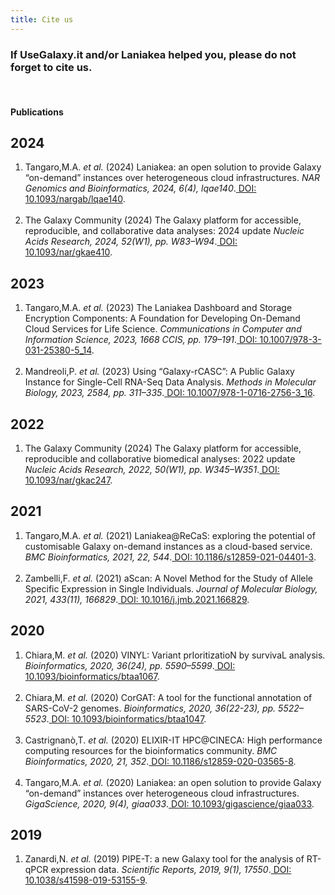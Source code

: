 ```yaml
---
title: Cite us
---
```


<h3><strong>If UseGalaxy.it and/or Laniakea helped you, please do not forget to cite us.</strong></h3>
<br>

<h4>Publications</h4>

<div>

<h2 class="bibliography">2024</h2>
<ol class="bibliography">

<li><span id="laniakea_dashboard_2024">Tangaro,M.A. <i>et al.</i> (2024) Laniakea: an open solution to provide Galaxy “on-demand” instances over heterogeneous cloud infrastructures. <i>NAR Genomics and Bioinformatics, 2024, 6(4), lqae140</i>.</span><a href="https://doi.org/10.1093/nargab/lqae140"> DOI: 10.1093/nargab/lqae140</a>.</li>
<br>
<li><span id="galaxy_2024">The Galaxy Community (2024) The Galaxy platform for accessible, reproducible, and collaborative data analyses: 2024 update <i>Nucleic Acids Research, 2024, 52(W1), pp. W83–W94</i>.</span><a href="https://doi.org/10.1093/nar/gkae410"> DOI: 10.1093/nar/gkae410</a>.</li>
</ol>


<h2 class="bibliography">2023</h2>
<ol class="bibliography">
<li><span id="laniakea_dashboard_2023">Tangaro,M.A. <i>et al.</i> (2023) The Laniakea Dashboard and Storage Encryption Components: A Foundation for Developing On-Demand Cloud Services for Life Science. <i>Communications in Computer and Information Science, 2023, 1668 CCIS, pp. 179–191</i>.</span><a href="https://doi.org/10.1007/978-3-031-25380-5_14"> DOI: 10.1007/978-3-031-25380-5_14</a>.</li>
<br>
<li><span id="mandreoli_rcasc_2023">Mandreoli,P. <i>et al.</i> (2023) Using “Galaxy-rCASC”: A Public Galaxy Instance for Single-Cell RNA-Seq Data Analysis. <i>Methods in Molecular Biology, 2023, 2584, pp. 311–335</i>.</span><a href="https://doi.org/10.1007/978-1-0716-2756-3_16"> DOI: 10.1007/978-1-0716-2756-3_16</a>.</li>
</ol>


<h2 class="bibliography">2022</h2>
<ol class="bibliography">
<li><span id="galaxy_2022">The Galaxy Community (2024) The Galaxy platform for accessible, reproducible and collaborative biomedical analyses: 2022 update <i>Nucleic Acids Research, 2022, 50(W1), pp. W345–W351</i>.</span><a href="https://doi.org/10.1093/nar/gkac247"> DOI: 10.1093/nar/gkac247</a>.</li>
</ol>


<h2 class="bibliography">2021</h2>
<ol class="bibliography">
<li><span id="laniakea_recas">Tangaro,M.A. <i>et al.</i> (2021) Laniakea@ReCaS: exploring the potential of customisable Galaxy on-demand instances as a cloud-based service. <i>BMC Bioinformatics, 2021, 22, 544</i>.</span><a href="https://doi.org/10.1186/s12859-021-04401-3"> DOI: 10.1186/s12859-021-04401-3</a>.</li>
<br>
<li><span id="ascan">Zambelli,F. <i>et al.</i> (2021) aScan: A Novel Method for the Study of Allele Specific Expression in Single Individuals. <i>Journal of Molecular Biology, 2021, 433(11), 166829</i>.</span><a href="https://doi.org/10.1016/j.jmb.2021.166829"> DOI: 10.1016/j.jmb.2021.166829</a>.</li>

</ol>


<h2 class="bibliography">2020</h2>
<ol class="bibliography">
<li><span id="vinyl">Chiara,M. <i>et al.</i> (2020) VINYL: Variant prIoritizatioN by survivaL analysis. <i>Bioinformatics, 2020, 36(24), pp. 5590–5599</i>.</span><a href="https://doi.org/10.1093/bioinformatics/btaa1067"> DOI: 10.1093/bioinformatics/btaa1067</a>.</li>
<br>
<li><span id="corgat">Chiara,M. <i>et al.</i> (2020) CorGAT: A tool for the functional annotation of SARS-CoV-2 genomes. <i>Bioinformatics, 2020, 36(22-23), pp. 5522–5523</i>.</span><a href="https://doi.org/10.1093/bioinformatics/btaa1047"> DOI: 10.1093/bioinformatics/btaa1047</a>.</li>
<br>
<li><span id="hpc_at_cineca">Castrignanò,T. <i>et al.</i> (2020) ELIXIR-IT HPC@CINECA: High performance computing resources for the bioinformatics community. <i>BMC Bioinformatics, 2020, 21, 352</i>.</span><a href="https://doi.org/10.1186/s12859-020-03565-8"> DOI: 10.1186/s12859-020-03565-8</a>.</li>
<br>
<li><span id="laniakea_2020">Tangaro,M.A. <i>et al.</i> (2020) Laniakea: an open solution to provide Galaxy “on-demand” instances over heterogeneous cloud infrastructures. <i>GigaScience, 2020, 9(4), giaa033</i>.</span><a href="https://doi.org/10.1093/gigascience/giaa033"> DOI: 10.1093/gigascience/giaa033</a>.</li>
</ol>


<h2 class="bibliography">2019</h2>
<ol class="bibliography">
<li><span id="pipet">Zanardi,N. <i>et al.</i> (2019) PIPE-T: a new Galaxy tool for the analysis of RT-qPCR expression data. <i>Scientific Reports, 2019, 9(1), 17550</i>.</span><a href="https://doi.org/10.1038/s41598-019-53155-9"> DOI: 10.1038/s41598-019-53155-9</a>.</li>
</ol>
</div>

